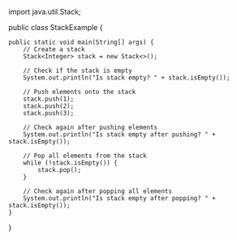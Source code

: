 import java.util.Stack;

public class StackExample {

    public static void main(String[] args) {
        // Create a stack
        Stack<Integer> stack = new Stack<>();

        // Check if the stack is empty
        System.out.println("Is stack empty? " + stack.isEmpty());

        // Push elements onto the stack
        stack.push(1);
        stack.push(2);
        stack.push(3);

        // Check again after pushing elements
        System.out.println("Is stack empty after pushing? " + stack.isEmpty());

        // Pop all elements from the stack
        while (!stack.isEmpty()) {
            stack.pop();
        }

        // Check again after popping all elements
        System.out.println("Is stack empty after popping? " + stack.isEmpty());
    }
}
